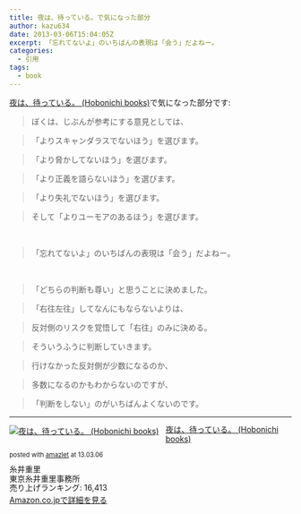 ```yaml
---
title: 夜は、待っている。で気になった部分
author: kazu634
date: 2013-03-06T15:04:05Z
excerpt: 「忘れてないよ」のいちばんの表現は「会う」だよねー。
categories:
  - 引用
tags:
  - book
---
```

<a href="https://www.amazon.co.jp/exec/obidos/ASIN/4902516764/simsnes-22/ref=nosim/" onclick="__gaTracker('send', 'event', 'outbound-article', 'https://www.amazon.co.jp/exec/obidos/ASIN/4902516764/simsnes-22/ref=nosim/', '夜は、待っている。 (Hobonichi books)');" target="_blank" name="amazletlink">夜は、待っている。 (Hobonichi books)</a>で気になった部分です:

> ぼくは、じぶんが参考にする意見としては、

> 「よりスキャンダラスでないほう」を選びます。

> 「より脅かしてないほう」を選びます。

> 「より正義を語らないほう」を選びます。

> 「より失礼でないほう」を選びます。

> そして「よりユーモアのあるほう」を選びます。

&nbsp;

> 「忘れてないよ」のいちばんの表現は「会う」だよねー。

&nbsp;

> 「どちらの判断も尊い」と思うことに決めました。

> 「右往左往」してなんにもならないよりは、

> 反対側のリスクを覚悟して「右往」のみに決める。

> そういうふうに判断していきます。

> 行けなかった反対側が少数になるのか、

> 多数になるのかもわからないのですが、

> 「判断をしない」のがいちばんよくないのです。

* * *

<div class="amazlet-box" style="margin-bottom: 0px;">
<div class="amazlet-image" style="float: left; margin: 0px 12px 1px 0px;">
<a href="https://www.amazon.co.jp/exec/obidos/ASIN/4902516764/simsnes-22/ref=nosim/" onclick="__gaTracker('send', 'event', 'outbound-article', 'https://www.amazon.co.jp/exec/obidos/ASIN/4902516764/simsnes-22/ref=nosim/', '');" target="_blank" name="amazletlink"><img style="border: none;" alt="夜は、待っている。 (Hobonichi books)" src="https://images-na.ssl-images-amazon.com/images/I/41Hc3Yo2DdL._SL160_.jpg" /></a>
</div>

<div class="amazlet-info" style="line-height: 120%; margin-bottom: 10px;">
<div class="amazlet-name" style="margin-bottom: 10px; line-height: 120%;">
<p>
<a href="https://www.amazon.co.jp/exec/obidos/ASIN/4902516764/simsnes-22/ref=nosim/" onclick="__gaTracker('send', 'event', 'outbound-article', 'https://www.amazon.co.jp/exec/obidos/ASIN/4902516764/simsnes-22/ref=nosim/', '夜は、待っている。 (Hobonichi books)');" target="_blank" name="amazletlink">夜は、待っている。 (Hobonichi books)</a>
</p>

<div class="amazlet-powered-date" style="font-size: 80%; margin-top: 5px; line-height: 120%;">
        posted with <a href="http://www.amazlet.com/" onclick="__gaTracker('send', 'event', 'outbound-article', 'http://www.amazlet.com/', 'amazlet');" title="amazlet"  target="_blank">amazlet</a> at 13.03.06
</div>
</div>

<div class="amazlet-detail">
      糸井重里<br /> 東京糸井重里事務所<br /> 売り上げランキング: 16,413
</div>

<div class="amazlet-sub-info" style="float: left;">
<div class="amazlet-link" style="margin-top: 5px;">
<a href="https://www.amazon.co.jp/exec/obidos/ASIN/4902516764/simsnes-22/ref=nosim/" onclick="__gaTracker('send', 'event', 'outbound-article', 'https://www.amazon.co.jp/exec/obidos/ASIN/4902516764/simsnes-22/ref=nosim/', 'Amazon.co.jpで詳細を見る');" target="_blank" name="amazletlink">Amazon.co.jpで詳細を見る</a>
</div>
</div>
</div>

<div class="amazlet-footer" style="clear: left;">
</div>
</div>
